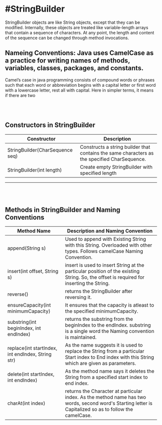 # #StringBuilder
StringBuilder objects are like String objects, except that they can be modified. Internally, these objects are treated like variable-length arrays that contain a sequence of characters. At any point, the length and content of the sequence can be changed through method invocations.

## Nameing Conventions: Java uses CamelCase as a practice for writing names of methods, variables, classes, packages, and constants. 

Camel’s case in java programming consists of compound words or phrases such that each word or abbreviation begins with a capital letter or first word with a lowercase letter, rest all with capital. Here in simpler terms, it means if there are two 



<br></br>
## Constructors in StringBuilder
| Constructor | Description |
|---|-----|
| StringBuilder(CharSequence seq) | Constructs a string builder that contains the same characters as the specified CharSequence. |
| StringBuilder(int length) | Create empty StringBuilder with specified length |


---
<br></br>
## Methods in StringBuilder and Naming Conventions
| Method Name | Description and Naming Convention |
|---|---|
| append(String s) | Used to append with Existing String with this String. Overloaded with other types. Follows camelCase Naming Convention.
| insert(int offset, String s) | insert is used to insert String at the particular position of the existing String. So, the offset is required for inserting the String. |
| reverse() | returns the StringBuilder after reversing it. |
| ensureCapacity(int minimumCapacity) | It ensures that the capacity is atleast to the specified minimumCapacity. |
| substring(int beginIndex, int endIndex) | returns the substring from the beginIndex to the endIndex. substring is a single word the Naming convention is maintained. |
| replace(int startIndex, int endIndex, String str) | As the name suggests it is used to replace the String from a particular Start index to End index with this String which are given as parameters. |
| delete(int startIndex, int endIndex) | As the method name says it deletes the String from a specified start index to end index. |
| charAt(int index) | returns the Character at particular index. As the method name has two words, second word's Starting letter is Capitalized so as to follow the camelCase. |

